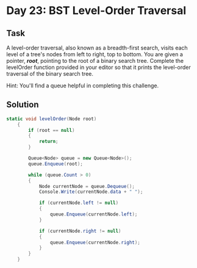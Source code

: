 ﻿# Day 23: BST Level-Order Traversal

## Task

A level-order traversal, also known as a breadth-first search, visits each level of a tree's nodes from left to right, top to bottom. You are given a pointer, **_root_**, pointing to the root of a binary search tree. Complete the levelOrder function provided in your editor so that it prints the level-order traversal of the binary search tree.

Hint: You'll find a queue helpful in completing this challenge.

## Solution

```csharp
static void levelOrder(Node root)
    {
        if (root == null)
        {
            return;
        }

        Queue<Node> queue = new Queue<Node>();
        queue.Enqueue(root);

        while (queue.Count > 0)
        {
            Node currentNode = queue.Dequeue();
            Console.Write(currentNode.data + " ");

            if (currentNode.left != null)
            {
                queue.Enqueue(currentNode.left);
            }

            if (currentNode.right != null)
            {
                queue.Enqueue(currentNode.right);
            }
        }
    }
```
